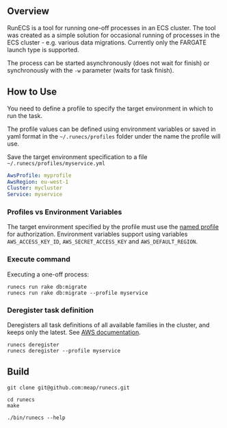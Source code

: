 ## Overview

RunECS is a tool for running one-off processes in an ECS cluster. The tool was created as a simple solution for occasional running of processes in the ECS cluster - e.g. various data migrations. Currently only the FARGATE launch type is supported.

The process can be started asynchronously (does not wait for finish) or synchronously with the `-w` parameter (waits for task finish).

## How to Use

You need to define a profile to specify the target environment in which to run the task.

The profile values can be defined using environment variables or saved in yaml format in the `~/.runecs/profiles` folder under the name the profile will use.

Save the target environment specification to a file `~/.runecs/profiles/myservice.yml`

```yaml
AwsProfile: myprofile
AwsRegion: eu-west-1
Cluster: mycluster
Service: myservice
```

### Profiles vs Environment Variables

The target environment specified by the profile must use the [named profile](https://docs.aws.amazon.com/cli/latest/userguide/cli-configure-profiles.html) for authorization. Environment variables support using variables `AWS_ACCESS_KEY_ID`, `AWS_SECRET_ACCESS_KEY` and `AWS_DEFAULT_REGION`.

### Execute command

Executing a one-off process:

```shell
runecs run rake db:migrate
runecs run rake db:migrate --profile myservice
```

### Deregister task definition

Deregisters all task definitions of all available families in the cluster, and keeps only the latest. See [AWS documentation](https://docs.aws.amazon.com/AmazonECS/latest/APIReference/API_DeregisterTaskDefinition.html).

```shell
runecs deregister
runecs deregister --profile myservice
```

## Build

```shell
git clone git@github.com:meap/runecs.git

cd runecs
make

./bin/runecs --help
```

